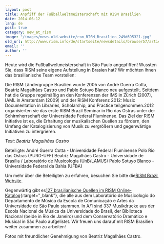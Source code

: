 ```yaml
---
layout: post
title: Anpfiff der Fußballweltmeisterschaft mit RISM Brasilien
date: 2014-06-12
lang: de
post: true
category: new_at_rism
image: "/images/news-old-website/csm_RISM_Brasilien_249d695321.jpg"
old_url: http://www.rism.info/de/startseite/newsdetails/browse/57/article/64/world-cup-kickoff-with-rism-brazil.html
email: ''
author: ''
---
```


Heute wird die Fußballweltmeisterschaft in São Paulo angepfiffen! Wussten Sie, dass RISM seine eigene Aufstellung in Brasien hat? Wir möchten Ihnen das brasilianische Team vorstellen:


Die RISM Ländergruppe Brasilien wurde 2005 von André Guerra Cotta, Beatriz Magalhães Castro und Pablo Sotuyo Blanco neu aufgestellt. Seitdem hat die Gruppe regelmäßig an den Konferenzen der IMS in Zürich (2007), IAML in Amsterdam (2009) und der RISM Konferenz 2012: Music Documentation in Libraries, Scholarship, and Practice teilgenommen.2012 organisierten sie das erste RISM Brazil Seminar in Rio das Ostras unter der Schirmherrschaft der Universidade Federal Fluminense. Das Ziel der RISM Initiative ist es, die Erhaltung der musikalischen Quellen zu fördern, den Umfang der Katalogisierung von Musik zu vergrößern und gegenwärtige Initiativen zu intergrieren.

_Text: Beatriz Magalhães Castro_

Beteiligte:
André Guerra Cotta - Universidade Federal Fluminense Polo Rio das Ostras (PURO-UFF)
Beatriz Magalhães Castro - Universidade de Brasília / Laboratório de Musicologia (UnB/LAMUS)
Pablo Sotuyo Blanco - Universidade Federal da Bahia (UFBA)

Um mehr über die Beteiligten zu erfahren, besuchen Sie bitte die[RISM Brazil Website](/working-groups.html).


Gegenwärtig gibt es[127 brasilianische Quellen im RISM Online-Katalog](https://opac.rism.info/metaopac/search.do?methodToCall=submitButtonCall&methodToCallParameter=submitSearch&refine=false&submitButtonCall_submitSearch=Search&searchCategories%5B0%5D=6012&searchString%5B0%5D=BR-*&combinationOperator%5B1%5D=AND&searchCategories%5B1%5D=200&searchString%5B1%5D=&combinationOperator%5B2%5D=AND&searchCategories%5B2%5D=100&searchString%5B2%5D=&combinationOperator%5B3%5D=AND&searchCategories%5B3%5D=6015&searchString%5B3%5D=&searchRestrictionValue1%5B0%5D=&searchRestrictionID%5B0%5D=14&searchRestrictionValue1%5B1%5D=&searchRestrictionID%5B1%5D=13){:target="_blank"}, die alle aus dem Laboratório de Musicologio do Departamento de Música da Escola de Comunicação e Artes da Universidade de São Paulo stammen. In A/1 sind 337 Musikdrucke aus der Escola Nacional de Música da Universidade do Brasil, der Biblioteca Nacional (beide in Rio de Janeiro) und dem Conservatório Dramático e Musical in São Paulo aufgelistet. Wir freuen uns darauf mit RISM Brasilien weiter zusammen zu arbeiten!

Fotos mit freundlicher Genehmigung von Beatriz Magalhães Castro.